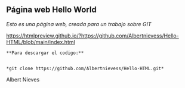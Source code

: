 ## Página web Hello World


*Esto es una página web, creada para un trabajo sobre GIT*


https://htmlpreview.github.io/?https://github.com/Albertnievess/Hello-HTML/blob/main/index.html

```
**Para descargar el codigo:**


*git clone https://github.com/Albertnievess/Hello-HTML.git*	

```
Albert Nieves
